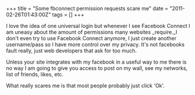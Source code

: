 +++
title = "Some fbconnect permission requests scare me"
date = "2011-02-26T01:43:00Z"
tags = []
+++

I love the idea of one universal login but whenever I see Facebook Connect I
am uneasy about the amount of permissions many websites _require._I don't
even try to use Facebook Connect anymore, I just create another username/pass
so I have more control over my privacy. It's not facebooks fault really,
just web developers that ask for too much.

Unless your site integrates with my facebook in a useful way to me there is no
way I am going to give you access to post on my wall, see my networks, list of
friends, likes, etc.

What really scares me is that most people probably just click 'Ok'.

